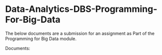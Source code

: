 # Data-Analytics-DBS-Programming-For-Big-Data
The below documents are a submission for an assignment as Part of the Programming for Big Data module. 

Documents:


